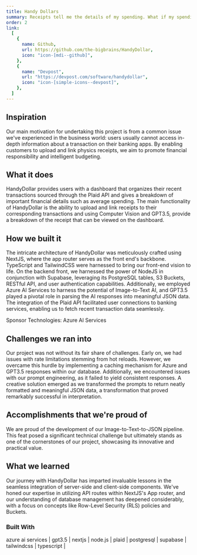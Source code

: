 ```yaml
---
title: Handy Dollars
summary: Receipts tell me the details of my spending. What if my spending tracker knew that too?
order: 2
link:
  [
    {
      name: Github,
      url: https://github.com/the-bigbrains/HandyDollar,
      icon: "icon-[mdi--github]",
    },
    {
      name: "Devpost",
      url: "https://devpost.com/software/handydollar",
      icon: "icon-[simple-icons--devpost]",
    },
  ]
---
```


## Inspiration

Our main motivation for undertaking this project is from a common issue we've experienced in the business world: users usually cannot access in-depth information about a transaction on their banking apps. By enabling customers to upload and link physics receipts, we aim to promote financial responsibility and intelligent budgeting.

## What it does

HandyDollar provides users with a dashboard that organizes their recent transactions sourced through the Plaid API and gives a breakdown of important financial details such as average spending. The main functionality of HandyDollar is the ability to upload and link receipts to their corresponding transactions and using Computer Vision and GPT3.5, provide a breakdown of the receipt that can be viewed on the dashboard.

## How we built it

The intricate architecture of HandyDollar was meticulously crafted using NextJS, where the app router serves as the front end's backbone. TypeScript and TailwindCSS were harnessed to bring our front-end vision to life. On the backend front, we harnessed the power of NodeJS in conjunction with Supabase, leveraging its PostgreSQL tables, S3 Buckets, RESTful API, and user authentication capabilities. Additionally, we employed Azure AI Services to harness the potential of Image-to-Text AI, and GPT3.5 played a pivotal role in parsing the AI responses into meaningful JSON data. The integration of the Plaid API facilitated user connections to banking services, enabling us to fetch recent transaction data seamlessly.

Sponsor Technologies: Azure AI Services

## Challenges we ran into

Our project was not without its fair share of challenges. Early on, we had issues with rate limitations stemming from hot reloads. However, we overcame this hurdle by implementing a caching mechanism for Azure and GPT3.5 responses within our database. Additionally, we encountered issues with our prompt engineering, as it failed to yield consistent responses. A creative solution emerged as we transformed the prompts to return neatly formatted and meaningful JSON data, a transformation that proved remarkably successful in interpretation.

## Accomplishments that we're proud of

We are proud of the development of our Image-to-Text-to-JSON pipeline. This feat posed a significant technical challenge but ultimately stands as one of the cornerstones of our project, showcasing its innovative and practical value.

## What we learned

Our journey with HandyDollar has imparted invaluable lessons in the seamless integration of server-side and client-side components. We've honed our expertise in utilizing API routes within NextJS's App router, and our understanding of database management has deepened considerably, with a focus on concepts like Row-Level Security (RLS) policies and Buckets.

### Built With

azure ai services | gpt3.5 | nextjs | node.js | plaid | postgresql | supabase | tailwindcss | typescript |
